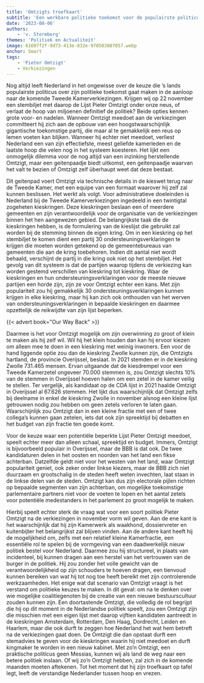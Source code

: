 ```yaml
---
title: 'Omtzigts troefkaart'
subtitle: 'Een werkbare politieke toekomst voor de populairste politicus van Nederland'
date: '2023-08-06'
authors:
    - 'v. Stormberg'
themes: 'Politiek en Actualiteit'
image: 61697f2f-9d73-413e-832e-970503887057.webp
anchor: Smart
tags:
    - 'Pieter Omtzigt'
    - Verkiezingen
---
```


Nog altijd leeft Nederland in het ongewisse over de keuze die ’s lands populairste politicus over zijn politieke toekomst gaat maken in de aanloop naar de komende Tweede Kamerverkiezingen. Krijgen wij op 22 november een stembiljet met daarop de Lijst Pieter Omtzigt onder onze neus, of verlaat de hoop van miljoenen definitief de politiek? Beide opties kennen grote voor- en nadelen. Wanneer Omtzigt meedoet aan de verkiezingen committeert hij zich aan de opbouw van een hoogstwaarschijnlijk gigantische toekomstige partij, die maar al te gemakkelijk een reus op lemen voeten kan blijken. Wanneer hij echter niet meedoet, verliest Nederland een van zijn effectiefste, meest geliefde kamerleden en de laatste hoop die velen nog in het systeem koesteren. Het lijkt een onmogelijk dilemma voor de nog altijd van een inzinking herstellende Omtzigt, maar een geitenpaadje biedt uitkomst, een geitenpaadje waarvan het valt te bezien of Omtzigt zelf überhaupt weet dat deze bestaat.

Dit geitenpad voert Omtzigt via technische details in de kieswet terug naar de Tweede Kamer, met een equipe van een formaat waarover hij zelf zal kunnen beslissen. Het werkt als volgt. Voor administratieve doeleinden is Nederland bij de Tweede Kamerverkiezingen ingedeeld in een twintigtal zogeheten kieskringen. Deze kieskringen beslaan een of meerdere gemeenten en zijn verantwoordelijk voor de organisatie van de verkiezingen binnen het hen aangewezen gebied. De belangrijkste taak die de kieskringen hebben, is de formulering van de kieslijst die gebruikt zal worden bij de stemming binnen de eigen kring. Om in een kieskring op het stembiljet te komen dient een partij 30 ondersteuningsverklaringen te krijgen die moeten worden getekend op de gemeentebureaus van gemeenten die aan de kring toebehoren. Indien dit aantal niet wordt behaald, verschijnt de partij in die kring ook niet op het stembiljet. Het gevolg van dit systeem is dat de partijen waarop tijdens de verkiezing kan worden gestemd verschillen van kieskring tot kieskring. Waar de kieskringen en hun ondersteuningsverklaringen voor de meeste nieuwe partijen een horde zijn, zijn ze voor Omtzigt echter een kans. Met zijn populariteit zou hij gemakkelijk 30 ondersteuningsverklaringen kunnen krijgen in elke kieskring, maar hij kan zich ook onthouden van het werven van ondersteuningsverklaringen in bepaalde kieskringen en daarmee opzettelijk de reikwijdte van zijn lijst beperken.

{{< advert book="Our Way Back" >}}

Daarmee is het voor Omtzigt mogelijk om zijn overwinning zo groot of klein te maken als hij zelf wil. Wil hij het klein houden dan kan hij ervoor kiezen om alleen mee te doen in een kieskring met weinig inwoners. Een voor de hand liggende optie zou dan de kieskring Zwolle kunnen zijn, die Omtzigts hartland,  de provincie Overijssel, beslaat. In 2021 stemden er in de kieskring Zwolle 731.465 mensen. Ervan uitgaande dat de kiesdrempel voor een Tweede Kamerzetel ongeveer 70.000 stemmen is, zou Omtzigt slechts 10% van de stemmen in Overijssel hoeven halen om een zetel in de kamer veilig te stellen. Ter vergelijk, als kandidaat op de CDA lijst in 2021 haalde Omtzigt in Overijssel al 67.626 stemmen. Het lijkt dus waarschijnlijk dat Omtzigt zelfs bij deelname in enkel de kieskring Zwolle in november alsnog een kleine lijst getrouwen nodig zou hebben om geen zetels verloren te laten gaan. Waarschijnlijk zou Omtzigt dan in een kleine fractie met een of twee collega’s kunnen gaan zetelen, iets dat ook zijn spreektijd bij debatten en het budget van zijn fractie ten goede komt.

Voor de keuze waar een potentiële beperkte Lijst Pieter Omtzigt meedoet, speelt echter meer dan alleen schaal, spreektijd en budget. Immers, Omtzigt is bijvoorbeeld populair in Overijssel, maar de BBB is dat ook. De twee kandidaturen delen in het oosten en noorden van het land een fikse achterban. Datzelfde geldt niet voor het westen van het land, waar Omtzigt populariteit geniet, ook zeker onder linkse kiezers, maar de BBB zich niet duurzaam en grootschalig in de steden heeft weten invechten, laat staan in de linkse delen van de steden. Omtzigt kan dus zijn electorale pijlen richten op bepaalde segmenten van zijn achterban, om mogelijke toekomstige parlementaire partners niet voor de voeten te lopen en het aantal zetels voor potentiële medestanders in het parlement zo groot mogelijk te maken.

Hierbij speelt echter sterk de vraag wat voor een soort politiek Pieter Omtzigt na de verkiezingen in november vorm wil geven. Aan de ene kant is het waarschijnlijk dat hij zijn Kamerwerk als waakhond, dossiervreter en kuitenbijter het belangrijkst zal blijven vinden. Aan de andere kant heeft hij de mogelijkheid om, zelfs met een relatief kleine Kamerfractie, een essentiële rol te spelen bij de vormgeving van een daadwerkelijk nieuw politiek bestel voor Nederland. Daarmee zou hij structureel, in plaats van incidenteel, bij kunnen dragen aan een herstel van het vertrouwen van de burger in de politiek. Hij zou zonder het volle gewicht van de verantwoordelijkheid op zijn schouders te hoeven dragen, een tienvoud kunnen bereiken van wat hij tot nog toe heeft bereikt met zijn controlerende werkzaamheden. Het enige wat dat scenario van Omtzigt vraagt is het verstand om politieke keuzes te maken. In dit geval: om na te denken over wie mogelijke coalitiegenoten bij de creatie van een nieuwe bestuurscultuur zouden kunnen zijn. Een doortastende Omtzigt, die volledig de rol begrijpt die hij op dit moment in de Nederlandse politiek speelt, zou een Omtzigt zijn die misschien met een eigen lijst met daarop vijftien kandidaten aantreedt in de kieskringen Amsterdam, Rotterdam, Den Haag, Dordrecht, Leiden en Haarlem, maar die ook durft te zeggen hoe Nederland het wat hem betreft na de verkiezingen gaat doen. De Omtzigt die dan opstaat durft een stemadvies te geven voor de kieskringen waarin hij niet meedoet en durft kingmaker te worden in een nieuw kabinet. Met zo’n Omtzigt, een praktische politicus geen Messias, kunnen wij als land de weg naar een betere politiek inslaan. Of wij zo’n Omtzigt hebben, zal zich in de komende maanden moeten aftekenen. Tot het moment dat hij zijn troefkaart op tafel legt, leeft de verstandige Nederlander tussen hoop en vrezen.
